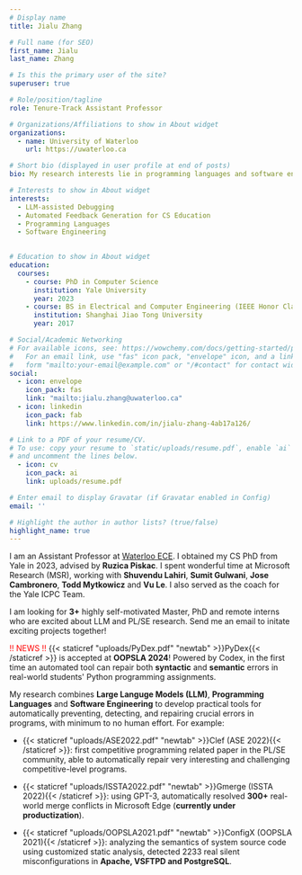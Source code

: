 ```yaml
---
# Display name
title: Jialu Zhang 

# Full name (for SEO)
first_name: Jialu
last_name: Zhang

# Is this the primary user of the site?
superuser: true

# Role/position/tagline
role: Tenure-Track Assistant Professor

# Organizations/Affiliations to show in About widget
organizations:
  - name: University of Waterloo
    url: https://uwaterloo.ca

# Short bio (displayed in user profile at end of posts)
bio: My research interests lie in programming languages and software engineering. I focus on automatically preventing, detecting, and repairing crucial errors in programs across different fields such as systems, software engineering and CS education.

# Interests to show in About widget
interests:
  - LLM-assisted Debugging
  - Automated Feedback Generation for CS Education
  - Programming Languages
  - Software Engineering
  

# Education to show in About widget
education:
  courses:
    - course: PhD in Computer Science
      institution: Yale University
      year: 2023 
    - course: BS in Electrical and Computer Engineering (IEEE Honor Class)
      institution: Shanghai Jiao Tong University
      year: 2017

# Social/Academic Networking
# For available icons, see: https://wowchemy.com/docs/getting-started/page-builder/#icons
#   For an email link, use "fas" icon pack, "envelope" icon, and a link in the
#   form "mailto:your-email@example.com" or "/#contact" for contact widget.
social:
  - icon: envelope
    icon_pack: fas
    link: "mailto:jialu.zhang@uwaterloo.ca"
  - icon: linkedin
    icon_pack: fab
    link: https://www.linkedin.com/in/jialu-zhang-4ab17a126/

# Link to a PDF of your resume/CV.
# To use: copy your resume to `static/uploads/resume.pdf`, enable `ai` icons in `params.yaml`,
# and uncomment the lines below.
  - icon: cv
    icon_pack: ai
    link: uploads/resume.pdf

# Enter email to display Gravatar (if Gravatar enabled in Config)
email: ''

# Highlight the author in author lists? (true/false)
highlight_name: true
---
```


I am an Assistant Professor at [Waterloo ECE](https://uwaterloo.ca/electrical-computer-engineering/). I obtained my CS PhD from Yale in 2023, advised by __Ruzica Piskac__. I spent wonderful time at Microsoft Research (MSR), working with __Shuvendu Lahiri__, __Sumit Gulwani__, __Jose Cambronero__, __Todd Mytkowicz__ and __Vu Le__. I also served as the coach for the Yale ICPC Team.

I am looking for __3+__ highly self-motivated Master, PhD and remote interns who are excited about LLM and PL/SE research. Send me an email to initate exciting projects together!

<span style="color:red">!! NEWS !!</span> {{< staticref "uploads/PyDex.pdf" "newtab" >}}PyDex{{< /staticref >}} is accepted at __OOPSLA 2024__! Powered by Codex, in the first time an automated tool can repair both __syntactic__ and __semantic__ errors in real-world students' Python programming assignments.

My research combines __Large Languge Models (LLM)__, __Programming Languages__ and __Software Engineering__ to develop practical tools for automatically preventing, detecting, and repairing crucial errors in programs, with minimum to no human effort. For example:

- {{< staticref "uploads/ASE2022.pdf" "newtab" >}}Clef (ASE 2022){{< /staticref >}}: first competitive programming related paper in the PL/SE community, able to automatically repair very interesting and challenging competitive-level programs.

- {{< staticref "uploads/ISSTA2022.pdf" "newtab" >}}Gmerge (ISSTA 2022){{< /staticref >}}: using GPT-3, automatically resolved __300+__ real-world merge conflicts in Microsoft Edge (__currently under productization__).

- {{< staticref "uploads/OOPSLA2021.pdf" "newtab" >}}ConfigX (OOPSLA 2021){{< /staticref >}}: analyzing the semantics of system source code using customized static analysis, detected 2233 real silent misconfigurations in __Apache, VSFTPD and PostgreSQL__.
